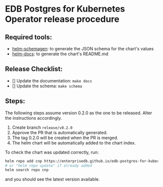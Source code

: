 # EDB Postgres for Kubernetes Operator release procedure

## Required tools:

- [helm-schemagen](https://github.com/karuppiah7890/helm-schema-gen): to generate the JSON schema for the chart's values
- [helm-docs](https://github.com/norwoodj/helm-docs): to generate the chart's README.md

## Release Checklist:

- [] Update the documentation: `make docs`
- [] Update the schema: `make schema`

## Steps:

The following steps assume version 0.2.0 as the one to be released. Alter the
instructions accordingly.

1. Create branch `release/v0.2.0`
1. Approve the PR that is automatically generated.
1. The tag 0.2.0 will be created when the PR is merged.
1. The helm chart will be automatically added to the chart index.

To check the chart was updated correctly, run:
```bash
helm repo add cnp https://enterprisedb.github.io/edb-postgres-for-kubernetes-charts/
# or "helm repo update" if already added
helm search repo cnp
```
and you should see the latest version available.
